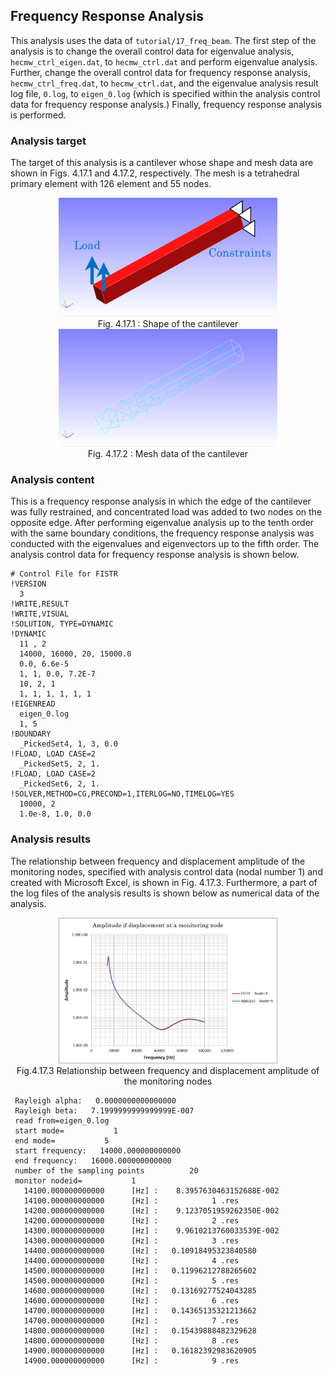 ## Frequency Response Analysis

This analysis uses the data of `tutorial/17_freq_beam`. The first step of the analysis is to change the overall control data for eigenvalue analysis, `hecmw_ctrl_eigen.dat`, to `hecmw_ctrl.dat` and perform eigenvalue analysis. Further, change the overall control data for frequency response analysis, `hecmw_ctrl_freq.dat`, to `hecmw_ctrl.dat`, and the eigenvalue analysis result log file, `0.log`, to `eigen_0.log` (which is specified within the analysis control data for frequency response analysis.) Finally, frequency response analysis is performed.

### Analysis target

The target of this analysis is a cantilever whose shape and mesh data are shown in Figs. 4.17.1 and 4.17.2, respectively. The mesh is a tetrahedral primary element with 126 element and 55 nodes.

<div style="text-align: center;">
<img src="./media/tutorial17_01.png" width="350px"><br>
Fig. 4.17.1 : Shape of the cantilever
</div>

<div style="text-align: center;">
<img src="./media/tutorial17_02.png" width="350px"><br>
Fig. 4.17.2 : Mesh data of the cantilever
</div>

### Analysis content

This is a frequency response analysis in which the edge of the cantilever was fully restrained, and concentrated load was added to two nodes on the opposite edge. After performing eigenvalue analysis up to the tenth order with the same boundary conditions, the frequency response analysis was conducted with the eigenvalues and eigenvectors up to the fifth order. The analysis control data for frequency response analysis is shown below.

```
# Control File for FISTR
!VERSION
  3
!WRITE,RESULT
!WRITE,VISUAL
!SOLUTION, TYPE=DYNAMIC
!DYNAMIC
  11 , 2
  14000, 16000, 20, 15000.0
  0.0, 6.6e-5
  1, 1, 0.0, 7.2E-7
  10, 2, 1
  1, 1, 1, 1, 1, 1
!EIGENREAD
  eigen_0.log
  1, 5
!BOUNDARY
  _PickedSet4, 1, 3, 0.0
!FLOAD, LOAD CASE=2
  _PickedSet5, 2, 1.
!FLOAD, LOAD CASE=2
  _PickedSet6, 2, 1.
!SOLVER,METHOD=CG,PRECOND=1,ITERLOG=NO,TIMELOG=YES
  10000, 2
  1.0e-8, 1.0, 0.0
```

### Analysis results

The relationship between frequency and displacement amplitude of the monitoring nodes, specified with analysis control data (nodal number 1) and created with Microsoft Excel, is shown in Fig. 4.17.3. Furthermore, a part of the log files of the analysis results is shown below as numerical data of the analysis.

<div style="text-align: center;">
<img src="./media/tutorial17_03.png" width="350px"><br>
Fig.4.17.3 Relationship between frequency and displacement amplitude of the monitoring nodes
</div>

```
 Rayleigh alpha:   0.0000000000000000
 Rayleigh beta:   7.1999999999999999E-007
 read from=eigen_0.log
 start mode=           1
 end mode=           5
 start frequency:   14000.000000000000
 end frequency:   16000.000000000000
 number of the sampling points          20
 monitor nodeid=           1
   14100.000000000000      [Hz] :    8.3957630463152688E-002
   14100.000000000000      [Hz] :            1 .res
   14200.000000000000      [Hz] :    9.1237051959262350E-002
   14200.000000000000      [Hz] :            2 .res
   14300.000000000000      [Hz] :    9.9610213760033539E-002
   14300.000000000000      [Hz] :            3 .res
   14400.000000000000      [Hz] :   0.10918495323840580
   14400.000000000000      [Hz] :            4 .res
   14500.000000000000      [Hz] :   0.11996212788265602
   14500.000000000000      [Hz] :            5 .res
   14600.000000000000      [Hz] :   0.13169277524043285
   14600.000000000000      [Hz] :            6 .res
   14700.000000000000      [Hz] :   0.14365135321213662
   14700.000000000000      [Hz] :            7 .res
   14800.000000000000      [Hz] :   0.15439888482329628
   14800.000000000000      [Hz] :            8 .res
   14900.000000000000      [Hz] :   0.16182392983620905
   14900.000000000000      [Hz] :            9 .res

```


